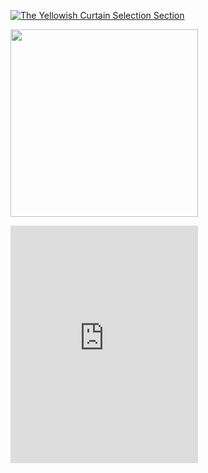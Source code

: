 [![The Yellowish Curtain Selection Section](https://i.scdn.co/image/897931a217b152c9334590fcfdfa22b76a9ef51c)](https://open.spotify.com/album/6nM8o1SrY74MeKBHOOtm1E?si=WOIxeVjTRQ6x0nmOtXaG4A)

<a href="https://open.spotify.com/album/6nM8o1SrY74MeKBHOOtm1E?si=WOIxeVjTRQ6x0nmOtXaG4A"><img src="https://i.scdn.co/image/897931a217b152c9334590fcfdfa22b76a9ef51c" width="300" height="300" /></a>

<iframe src="https://open.spotify.com/embed/album/6nM8o1SrY74MeKBHOOtm1E" width="300" height="380" frameborder="0" allowtransparency="true" allow="encrypted-media"></iframe>